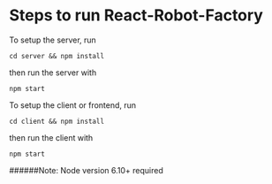 # Steps to run React-Robot-Factory
To setup the server, run
```
cd server && npm install 
```

then run the server with
```
npm start
```

To setup the client or frontend, run
```
cd client && npm install
```

then run the client with
```
npm start
```

######Note: Node version 6.10+ required